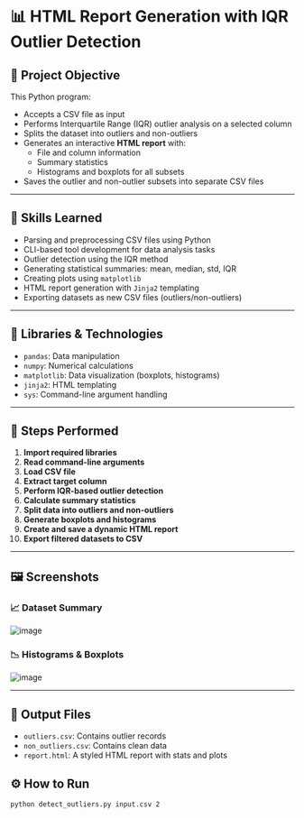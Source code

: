 # 📊 HTML Report Generation with IQR Outlier Detection

## 📌 Project Objective

This Python program:
- Accepts a CSV file as input
- Performs Interquartile Range (IQR) outlier analysis on a selected column
- Splits the dataset into outliers and non-outliers
- Generates an interactive **HTML report** with:
  - File and column information
  - Summary statistics
  - Histograms and boxplots for all subsets
- Saves the outlier and non-outlier subsets into separate CSV files

---

## 🧠 Skills Learned

- Parsing and preprocessing CSV files using Python
- CLI-based tool development for data analysis tasks
- Outlier detection using the IQR method
- Generating statistical summaries: mean, median, std, IQR
- Creating plots using `matplotlib`
- HTML report generation with `Jinja2` templating
- Exporting datasets as new CSV files (outliers/non-outliers)

---

## 🧰 Libraries & Technologies

- `pandas`: Data manipulation
- `numpy`: Numerical calculations
- `matplotlib`: Data visualization (boxplots, histograms)
- `jinja2`: HTML templating
- `sys`: Command-line argument handling

---

## 🚀 Steps Performed

1. **Import required libraries**
2. **Read command-line arguments**
3. **Load CSV file**
4. **Extract target column**
5. **Perform IQR-based outlier detection**
6. **Calculate summary statistics**
7. **Split data into outliers and non-outliers**
8. **Generate boxplots and histograms**
9. **Create and save a dynamic HTML report**
10. **Export filtered datasets to CSV**

---

## 🖼️ Screenshots

### 📈 Dataset Summary
![image](https://github.com/user-attachments/assets/6a0b537f-6abb-4f53-aa11-41e069daa846)


### 📉 Histograms & Boxplots
![image](https://github.com/user-attachments/assets/3fa3af29-2cb4-49f3-94c0-313bd81e9f7e)



---

## 📂 Output Files

- `outliers.csv`: Contains outlier records
- `non_outliers.csv`: Contains clean data
- `report.html`: A styled HTML report with stats and plots

## ⚙️ How to Run

```bash
python detect_outliers.py input.csv 2


